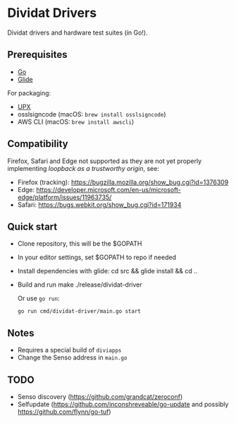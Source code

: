 # Dividat Drivers

Dividat drivers and hardware test suites (in Go!).

## Prerequisites

-   [Go](https://golang.org/)
-   [Glide](https://glide.sh/)

For packaging:

-   [UPX](https://upx.github.io/)
-   osslsigncode (macOS: `brew install osslsigncode`)
-   AWS CLI (macOS: `brew install awscli`)

## Compatibility

Firefox, Safari and Edge not supported as they are not yet properly implementing _loopback as a trustworthy origin_, see:

- Firefox (tracking): https://bugzilla.mozilla.org/show_bug.cgi?id=1376309
- Edge: https://developer.microsoft.com/en-us/microsoft-edge/platform/issues/11963735/
- Safari: https://bugs.webkit.org/show_bug.cgi?id=171934

## Quick start

-   Clone repository, this will be the $GOPATH

-   In your editor settings, set $GOPATH to repo if needed

-   Install dependencies with glide:
        cd src && glide install && cd ..

-   Build and run
        make
        ./release/dividat-driver

    Or use `go run`:

        go run cmd/dividat-driver/main.go start

## Notes

-   Requires a special build of `diviapps`
-   Change the Senso address in `main.go`

## TODO

-   Senso discovery (<https://github.com/grandcat/zeroconf>)
-   Selfupdate (<https://github.com/inconshreveable/go-update> and possibly <https://github.com/flynn/go-tuf>)
